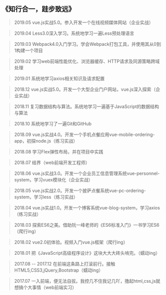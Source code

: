 ﻿## 《知行合一，跬步致远》

> 2019.05 vue.js实战5.0。参入开发一个在线视频媒体网站（企业实战）

> 2019.04 Less3.0深入学习。系统地学习一遍Less预处理语言

> 2019.03 Webpack4.0入门学习。学会Webpack打包工具，并使用其从0到1构建一个项目

> 2019.02 学习web前端性能优化、浏览器缓存、HTTP请求及同源策略跨域处理

> 2019.01 系统地学习axios相关知识及请求配置

> 2018.12 vue.js实战5.0。开发一个大型企业门户网站，vue.js深入探索（企业实战）

> 2018.11 复习数据结构与算法。系统地学习一遍基于JavaScript的数据结构与算法

> 2018.10 系统地学习了一遍Git和GitHub 

> 2018.09 vue.js实战4.0。开发一个手机点餐应用vue-mobile-ordering-app，初探node.js（练习实战）

> 2018.08 学习Flex弹性布局，并在项目中实践

> 2018.07 结界（web前端开发工程师）

> 2018.06 vue.js实战3.0。开发一个企业员工信息管理系统vue-personnel-system，学习vuex模块化（企业实战）

> 2018.05 vue.js实战2.0。开发一个披萨点餐系统vue-pc-ordering-system，学习less（练习实战）

> 2018.04 vue.js实战1.0。开发一个博客系统vue-blog-system，学习axios（练习实战）

> 2018.03 探索ES6之美。借助阮一峰老师的《ES6标准入门》一书学习ES6（爬行ing）

> 2018.02 vue2.0初体验。视频入门vue.js框架（爬行ing）

> 2018.01 把《JavaScript高级程序设计》这块大大大砖头啃完。（蠕动ing）

> 2017.08 -- 2017.12 在前端这条路上打滚前行。接触HTML5,CSS3,jQuery,Bootstrap（蠕动ing）

> 2017.07 一入前端，便无法自拔。我控几不住我记几吖，撸起html,css,js就想搞个大事情（web前端实习）

